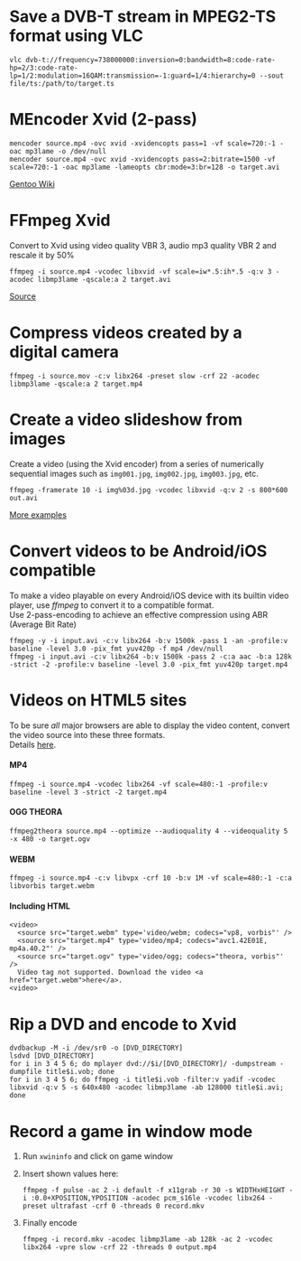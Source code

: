 # Save a DVB-T stream in MPEG2-TS format using VLC

    vlc dvb-t://frequency=738000000:inversion=0:bandwidth=8:code-rate-hp=2/3:code-rate-lp=1/2:modulation=16QAM:transmission=-1:guard=1/4:hierarchy=0 --sout file/ts:/path/to/target.ts


# MEncoder Xvid (2-pass)

    mencoder source.mp4 -ovc xvid -xvidencopts pass=1 -vf scale=720:-1 -oac mp3lame -o /dev/null
    mencoder source.mp4 -ovc xvid -xvidencopts pass=2:bitrate=1500 -vf scale=720:-1 -oac mp3lame -lameopts cbr:mode=3:br=128 -o target.avi

[Gentoo Wiki](http://www.gentoo-wiki.info/MEncoder/Rip_DVD#Xvid)


# FFmpeg Xvid

Convert to Xvid using video quality VBR 3, audio mp3 quality VBR 2 and rescale it by 50%

    ffmpeg -i source.mp4 -vcodec libxvid -vf scale=iw*.5:ih*.5 -q:v 3 -acodec libmp3lame -qscale:a 2 target.avi

[Source](http://nothings.org/remote/ffmpeg.txt)


# Compress videos created by a digital camera

    ffmpeg -i source.mov -c:v libx264 -preset slow -crf 22 -acodec libmp3lame -qscale:a 2 target.mp4


# Create a video slideshow from images

Create a video (using the Xvid encoder) from a series of numerically sequential images such as `img001.jpg`, `img002.jpg`, `img003.jpg`, etc.

    ffmpeg -framerate 10 -i img%03d.jpg -vcodec libxvid -q:v 2 -s 800*600 out.avi

[More examples](https://trac.ffmpeg.org/wiki/Create%20a%20video%20slideshow%20from%20images)


# Convert videos to be Android/iOS compatible

To make a video playable on every Android/iOS device with its builtin video player, use *ffmpeg* to convert it to a compatible format.  
Use 2-pass-encoding to achieve an effective compression using ABR (Average Bit Rate)

    ffmpeg -y -i input.avi -c:v libx264 -b:v 1500k -pass 1 -an -profile:v baseline -level 3.0 -pix_fmt yuv420p -f mp4 /dev/null
    ffmpeg -i input.avi -c:v libx264 -b:v 1500k -pass 2 -c:a aac -b:a 128k -strict -2 -profile:v baseline -level 3.0 -pix_fmt yuv420p target.mp4


# Videos on HTML5 sites

To be sure *all* major browsers are able to display the video content, convert the video source into these three formats.  
Details [here](http://www.html5rocks.com/de/tutorials/video/basics/).  

#### MP4
    ffmpeg -i source.mp4 -vcodec libx264 -vf scale=480:-1 -profile:v baseline -level 3 -strict -2 target.mp4

#### OGG THEORA
    ffmpeg2theora source.mp4 --optimize --audioquality 4 --videoquality 5 -x 480 -o target.ogv

#### WEBM
    ffmpeg -i source.mp4 -c:v libvpx -crf 10 -b:v 1M -vf scale=480:-1 -c:a libvorbis target.webm

#### Including HTML
    <video>
      <source src="target.webm" type='video/webm; codecs="vp8, vorbis"' />
      <source src="target.mp4" type='video/mp4; codecs="avc1.42E01E, mp4a.40.2"' />
      <source src="target.ogv" type='video/ogg; codecs="theora, vorbis"' />
      Video tag not supported. Download the video <a href="target.webm">here</a>.
    <video>


# Rip a DVD and encode to Xvid

    dvdbackup -M -i /dev/sr0 -o [DVD_DIRECTORY]
    lsdvd [DVD_DIRECTORY]
    for i in 3 4 5 6; do mplayer dvd://$i/[DVD_DIRECTORY]/ -dumpstream -dumpfile title$i.vob; done
    for i in 3 4 5 6; do ffmpeg -i title$i.vob -filter:v yadif -vcodec libxvid -q:v 5 -s 640x480 -acodec libmp3lame -ab 128000 title$i.avi; done


# Record a game in window mode

1. Run `xwininfo` and click on game window

2. Insert shown values here:

       ffmpeg -f pulse -ac 2 -i default -f x11grab -r 30 -s WIDTHxHEIGHT -i :0.0+XPOSITION,YPOSITION -acodec pcm_s16le -vcodec libx264 -preset ultrafast -crf 0 -threads 0 record.mkv

3. Finally encode

       ffmpeg -i record.mkv -acodec libmp3lame -ab 128k -ac 2 -vcodec libx264 -vpre slow -crf 22 -threads 0 output.mp4
